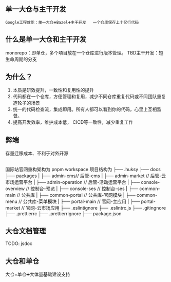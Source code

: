 ## 单一大仓与主干开发
`Google工程效能：单一大仓➕Bazel➕主干开发   一个仓库保存上十亿行代码`

## 什么是单一大仓和主干开发

monorepo：即单仓，多个项目放在一个仓库进行版本管理。
TBD主干开发：短生命周期的分支

## 为什么？

1. 本质是研效提升，一致性和复用性的提升
2. 代码都在一个仓库，方便管理和复用，减少不同仓库重复代码或不同团队重复造轮子的场景
3. 统一的代码检查流，集成即用。所有人都可以看到你的代码，心里上互相监督。
4. 提高开发效率，维护成本低，   CICD等一致性，减少重复工作

## 弊端
存量迁移成本、不利于对外开源

## 
国际站官网重构架构为 pnpm workspace
项目结构为
├── .huksy
├── docs
├── packages
|   ├── admin-cms// 后管-cms
|   ├── admin-market // 后管-云市场运营平台
|   ├── admin-operation // 后管-活动运营平台
|   ├── console-overview // 控制台-预览
|   ├── console-ses // 控制台-ses
|   ├── common-main // 公共库
|   ├── common-portal // 公共库-官网模块
|   ├── common-menu // 公共库-菜单模块
|   ├── portal-main // 官网-主应用
|   ├── portal-market // 官网-云市场应用
├── .eslintignore
├── .eslintrc.js
├── .gitingnore
├── .prettierrc
├── .prettierrignore
├── package.json

## 大仓文档管理

TODO: jsdoc

## 大仓和单仓
大仓=单仓➕大体量基础建设支持

